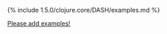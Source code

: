 {% include 1.5.0/clojure.core/DASH/examples.md %}

[Please add examples!](https://github.com/arrdem/grimoire/edit/master/_includes/1.6.0/clojure.core/DASH/examples.md)
